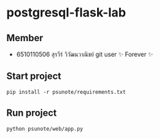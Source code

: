 # postgresql-flask-lab

## Member
- 6510110506 สุรวีร์ วิวัฒนวาณิชย์ git user ✨ Forever ✨

## Start project

```
pip install -r psunote/requirements.txt
```

## Run project
```
python psunote/web/app.py
```